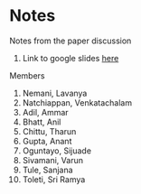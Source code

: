 # Notes
Notes from the paper discussion 

1. Link to google slides [here](https://docs.google.com/presentation/d/1_n6zs-ATyhV2552immpT9vp38aY1xLRDqBsGAv7SRX0/edit#slide=id.g2c07449bc5b_0_35)

Members

1. Nemani, Lavanya
2. Natchiappan, Venkatachalam
3. Adil, Ammar
4. Bhatt, Anil
5. Chittu, Tharun
6. Gupta, Anant
7. Oguntayo, Sijuade
8. Sivamani, Varun
9. Tule, Sanjana
10. Toleti, Sri Ramya

